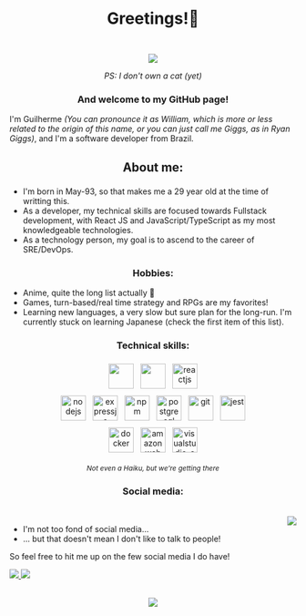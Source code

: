 # <p align="center">Greetings!:whale:</p>
<br/>
<div align="center">
	<img src="https://i.pinimg.com/originals/2e/e8/8b/2ee88bf78e4f76001f59bad5e91a6a03.gif" />
	<p style="font-size:14px; font-style:italic">PS: I don't own a cat (yet)</p>
</div>

### <p align="center">And welcome to my GitHub page!</p>

I'm Guilherme _(You can pronounce it as William, which is more or less related to the origin of this name, or you can just call me Giggs, as in Ryan Giggs)_, and I'm a software developer from Brazil.

## <p align="center">About me:</p>

- I'm born in May-93, so that makes me a 29 year old at the time of writting this.
- As a developer, my technical skills are focused towards Fullstack development, with React JS and JavaScript/TypeScript as my most knowledgeable technologies.
- As a technology person, my goal is to ascend to the career of SRE/DevOps.

 
### <p align="center">Hobbies:</p>

- Anime, quite the long list actually :eyes:
- Games, turn-based/real time strategy and RPGs are my favorites!
- Learning new languages, a very slow but sure plan for the long-run. I'm currently stuck on learning Japanese (check the first item of this list).

### <p align="center">Technical skills:</p>

<p align="center">

<img src="https://cdn.jsdelivr.net/gh/devicons/devicon/icons/javascript/javascript-original.svg" style="vertical-align:top; margin:6px 4px" heigth="44px" width="44px" />
<img src="https://cdn.jsdelivr.net/gh/devicons/devicon/icons/typescript/typescript-original.svg" style="vertical-align:top; margin:6px 4px" heigth="44px" width="44px" />
<img src="https://cdn.jsdelivr.net/gh/devicons/devicon/icons/react/react-original.svg" alt="reactjs" style="vertical-align:top; margin:6px 4px" heigth="44px" width="44px" />
<br/>
<img src="https://cdn.jsdelivr.net/gh/devicons/devicon/icons/nodejs/nodejs-original.svg" alt="nodejs" style="vertical-align:top; margin:6px 4px" heigth="44px" width="44px" />
<img src="https://cdn.jsdelivr.net/gh/devicons/devicon/icons/express/express-original.svg" alt="expressjs" style="vertical-align:top; margin:6px 4px" heigth="44px" width="44px" />
<img src="https://cdn.jsdelivr.net/gh/devicons/devicon/icons/npm/npm-original-wordmark.svg" alt="npm" style="vertical-align:top; margin:6px 4px" heigth="44px" width="44px" />
<img src="https://cdn.jsdelivr.net/gh/devicons/devicon/icons/postgresql/postgresql-original.svg" alt="postgresql" style="vertical-align:top; margin:6px 4px" heigth="44px" width="44px" />
<img src="https://cdn.jsdelivr.net/gh/devicons/devicon/icons/git/git-original.svg" alt="git" style="vertical-align:top; margin:6px 4px" heigth="44px" width="44px" />
<img src="https://cdn.jsdelivr.net/gh/devicons/devicon/icons/jest/jest-plain.svg" alt="jest" style="vertical-align:top; margin:6px 4px" heigth="44px" width="44px" />
<br/>
<img src="https://cdn.jsdelivr.net/gh/devicons/devicon/icons/docker/docker-original.svg" alt="docker" style="vertical-align:top; margin:6px 4px" heigth="44px" width="44px" />
<img src="https://cdn.jsdelivr.net/gh/devicons/devicon/icons/amazonwebservices/amazonwebservices-plain-wordmark.svg" alt="amazon web services" style="vertical-align:top; margin:6px 4px" heigth="44px" width="44px" />
<img src="https://cdn.jsdelivr.net/gh/devicons/devicon/icons/vscode/vscode-original.svg" alt="visualstudio_code" style="vertical-align:top; margin:6px 4px" heigth="44px" width="44px">
<p align="center" style="font-size: 12px; font-style: italic;">Not even a Haiku, but we're getting there</p>

</p>

### <p align="center">Social media:</p>
<div>
<br/>
	<img align="right" src="https://gifimage.net/wp-content/uploads/2018/04/peeking-around-corner-gif-2.gif" />

- I'm not too fond of social media...
- ... but that doesn't mean I don't like to talk to people!

So feel free to hit me up on the few social media I do have!

<a href="mailto:smo.guilherme93@gmail.com">
	<img src="https://img.shields.io/badge/Gmail-D14836?style=for-the-badge&logo=gmail&logoColor=white" />
</a> 
<a href="https://www.linkedin.com/in/guilherme-oliveira-5b292ba3/">
	<img src="https://img.shields.io/badge/LinkedIn-0077B5?style=for-the-badge&logo=linkedin&logoColor=white" />
</a>  
<br/>
</div>
<br/>
<p align="center" >  
	<a href="https://github.com/anuraghazra/github-readme-stats"> 
		<img  src="https://github-readme-stats.vercel.app/api?username=smol-guilherme&&show_icons=true&theme=radical"/>
	</a>
</p>

<!--
**smol-guilherme/smol-guilherme** is a ✨ _special_ ✨ repository because its `README.md` (this file) appears on your GitHub profile.

Here are some ideas to get you started:

- 🔭 I’m currently working on ...
- 🌱 I’m currently learning ...
- 👯 I’m looking to collaborate on ...
- 🤔 I’m looking for help with ...
- 💬 Ask me about ...
- 📫 How to reach me: ...
- 😄 Pronouns: ...
- ⚡ Fun fact: ...
-->
